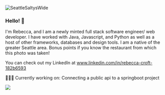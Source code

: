 ![SeattleSaltysWide](https://user-images.githubusercontent.com/108041431/226032348-79d76017-68a4-46e7-91fb-780b3bfb46c9.png)

### Hello! 👋

I'm Rebecca, and I am a newly minted full stack software engineer/ web developer. I have worked with Java, Javascript, and Python as well as a host of other frameworks, databases and design tools. I am a native of the greater Seattle area. Bonus points if you know the restaurant from which this photo was taken! 

You can check out my LinkedIn at www.linkedin.com/in/rebecca-croft-182b6593

👩🏻‍💻 Currently working on: Connecting a public api to a springboot project

<img align="center" src="https://github-readme-stats.vercel.app/api?username=rebeccaccroft" />
 


